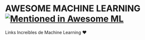 # AWESOME MACHINE LEARNING [![Mentioned in Awesome ML](https://awesome.re/mentioned-badge.svg)](https://github.com/Artificial-Human/Awesome-ML)
Links Increíbles de Machine Learning ❤️
